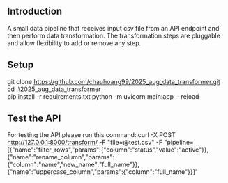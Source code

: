 ## Introduction

A small data pipeline that receives input csv file from an API endpoint and then perform data transformation.
The transformation steps are pluggable and allow flexibility to add or remove any step.

## Setup

git clone https://github.com/chauhoang99/2025_aug_data_transformer.git
cd .\2025_aug_data_transformer\
pip install -r requirements.txt
python -m uvicorn main:app --reload

## Test the API

For testing the API please run this command: curl -X POST http://127.0.0.1:8000/transform/ -F "file=@test.csv" -F "pipeline=[{\"name\":\"filter_rows\",\"params\":{\"column\":\"status\",\"value\":\"active\"}},{\"name\":\"rename_column\",\"params\":{\"column\":\"name\",\"new_name\":\"full_name\"}},{\"name\":\"uppercase_column\",\"params\":{\"column\":\"full_name\"}}]"
